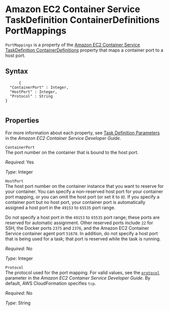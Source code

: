 Amazon EC2 Container Service TaskDefinition ContainerDefinitions PortMappings
=============================================================================

`PortMappings` is a property of the [Amazon EC2 Container Service TaskDefinition ContainerDefinitions](aws-properties-ecs-taskdefinition-containerdefinitions.html "Amazon EC2 Container Service TaskDefinition ContainerDefinitions") property that maps a container port to a host port.

Syntax
------

``` {.programlisting}
      {
  "ContainerPort" : Integer,
  "HostPort" : Integer,
  "Protocol" : String
}
    
```

Properties
----------

For more information about each property, see [Task Definition Parameters](http://docs.aws.amazon.com/AmazonECS/latest/developerguide//task_definition_parameters.html) in the *Amazon EC2 Container Service Developer Guide*.

 `ContainerPort`   
The port number on the container that is bound to the host port.

*Required*: Yes

*Type*: Integer

 `HostPort`   
The host port number on the container instance that you want to reserve for your container. You can specify a non-reserved host port for your container port mapping, or you can omit the host port (or set it to `0`). If you specify a container port but no host port, your container port is automatically assigned a host port in the `49153` to `65535` port range.

Do not specify a host port in the `49153` to `65535` port range; these ports are reserved for automatic assignment. Other reserved ports include `22` for SSH, the Docker ports `2375` and `2376`, and the Amazon EC2 Container Service container agent port `51678`. In addition, do not specify a host port that is being used for a task; that port is reserved while the task is running.

*Required*: No

*Type*: Integer

 `Protocol`   
The protocol used for the port mapping. For valid values, see the [`protocol`](http://docs.aws.amazon.com/AmazonECS/latest/developerguide//task_definition_parameters.html) parameter in the *Amazon EC2 Container Service Developer Guide*. By default, AWS CloudFormation specifies `tcp`.

*Required*: No

*Type*: String


